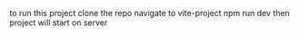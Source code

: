 to run this project
clone the repo
navigate to vite-project 
npm run dev
then project will start on server
